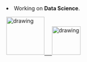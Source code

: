  <tbody>
    <tr>
      <td valign="bottom" width="50%">
        <li>Working on <strong>Data Science</strong>.</li>
      </td>
    </tr>
  </tbody>

<a href="https://www.linkedin.com/in/sebdixon/"><img src="https://res.cloudinary.com/importdata/image/upload/v1595012354/linkedin_t9qiwy.png" alt="drawing" width="100"/> &nbsp;&nbsp;&nbsp;&nbsp;<a href="https://www.kaggle.com/sebastiandixon"><img src="https://res.cloudinary.com/importdata/image/upload/v1595012924/kaggle_ksaktb.png" alt="drawing" width="75"/>
